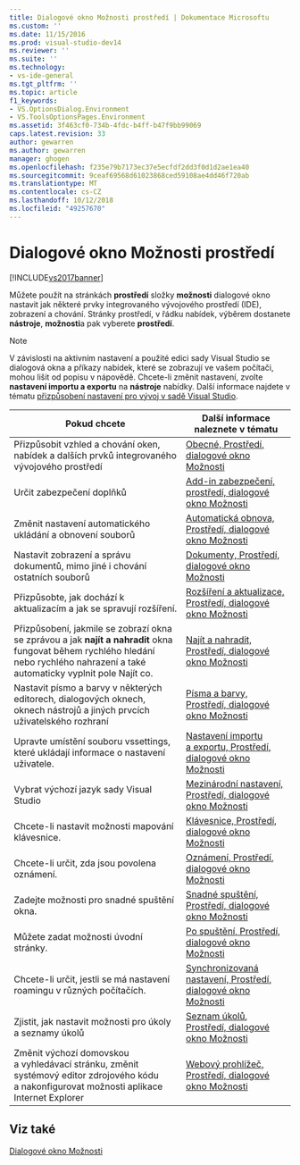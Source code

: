 ```yaml
---
title: Dialogové okno Možnosti prostředí | Dokumentace Microsoftu
ms.custom: ''
ms.date: 11/15/2016
ms.prod: visual-studio-dev14
ms.reviewer: ''
ms.suite: ''
ms.technology:
- vs-ide-general
ms.tgt_pltfrm: ''
ms.topic: article
f1_keywords:
- VS.OptionsDialog.Environment
- VS.ToolsOptionsPages.Environment
ms.assetid: 3f463cf0-734b-4fdc-b4ff-b47f9bb99069
caps.latest.revision: 33
author: gewarren
ms.author: gewarren
manager: ghogen
ms.openlocfilehash: f235e79b7173ec37e5ecfdf2dd3f0d1d2ae1ea40
ms.sourcegitcommit: 9ceaf69568d61023868ced59108ae4dd46f720ab
ms.translationtype: MT
ms.contentlocale: cs-CZ
ms.lasthandoff: 10/12/2018
ms.locfileid: "49257670"
---
```

# <a name="environment-options-dialog-box"></a>Dialogové okno Možnosti prostředí
[!INCLUDE[vs2017banner](../../includes/vs2017banner.md)]

  
Můžete použít na stránkách **prostředí** složky **možnosti** dialogové okno nastavit jak některé prvky integrovaného vývojového prostředí (IDE), zobrazení a chování. Stránky prostředí, v řádku nabídek, výběrem dostanete **nástroje**, **možnosti**a pak vyberete **prostředí**.  
  
> [!NOTE]
>  V závislosti na aktivním nastavení a použité edici sady Visual Studio se dialogová okna a příkazy nabídek, které se zobrazují ve vašem počítači, mohou lišit od popisu v nápovědě. Chcete-li změnit nastavení, zvolte **nastavení importu a exportu** na **nástroje** nabídky. Další informace najdete v tématu [přizpůsobení nastavení pro vývoj v sadě Visual Studio](http://msdn.microsoft.com/en-us/22c4debb-4e31-47a8-8f19-16f328d7dcd3).  
  
|Pokud chcete|Další informace naleznete v tématu|  
|----------------------------------|---------|  
|Přizpůsobit vzhled a chování oken, nabídek a dalších prvků integrovaného vývojového prostředí|[Obecné, Prostředí, dialogové okno Možnosti](../../ide/reference/general-environment-options-dialog-box.md)|  
|Určit zabezpečení doplňků|[Add-in zabezpečení, prostředí, dialogové okno Možnosti](http://msdn.microsoft.com/library/f95aa7af-70a5-4323-abe5-91bd6d264f4e)|  
|Změnit nastavení automatického ukládání a obnovení souborů|[Automatická obnova, Prostředí, dialogové okno Možnosti](../../ide/reference/autorecover-environment-options-dialog-box.md)|  
|Nastavit zobrazení a správu dokumentů, mimo jiné i chování ostatních souborů|[Dokumenty, Prostředí, dialogové okno Možnosti](../../ide/reference/documents-environment-options-dialog-box.md)|  
|Přizpůsobte, jak dochází k aktualizacím a jak se spravují rozšíření.|[Rozšíření a aktualizace, Prostředí, dialogové okno Možnosti](../../ide/reference/extensions-and-updates-environment-options-dialog-box.md)|  
|Přizpůsobení, jakmile se zobrazí okna se zprávou a jak **najít a nahradit** okna fungovat během rychlého hledání nebo rychlého nahrazení a také automaticky vyplnit pole Najít co.|[Najít a nahradit, Prostředí, dialogové okno Možnosti](../../ide/reference/find-and-replace-environment-options-dialog-box.md)|  
|Nastavit písmo a barvy v některých editorech, dialogových oknech, oknech nástrojů a jiných prvcích uživatelského rozhraní|[Písma a barvy, Prostředí, dialogové okno Možnosti](../../ide/reference/fonts-and-colors-environment-options-dialog-box.md)|  
|Upravte umístění souboru vssettings, které ukládají informace o nastavení uživatele.|[Nastavení importu a exportu, Prostředí, dialogové okno Možnosti](../../ide/reference/import-and-export-settings-environment-options-dialog-box.md)|  
|Vybrat výchozí jazyk sady Visual Studio|[Mezinárodní nastavení, Prostředí, dialogové okno Možnosti](../../ide/reference/international-settings-environment-options-dialog-box.md)|  
|Chcete-li nastavit možnosti mapování klávesnice.|[Klávesnice, Prostředí, dialogové okno Možnosti](../../ide/reference/keyboard-environment-options-dialog-box.md)|  
|Chcete-li určit, zda jsou povolena oznámení.|[Oznámení, Prostředí, dialogové okno Možnosti](../../ide/reference/notifications-environment-options-dialog-box.md)|  
|Zadejte možnosti pro snadné spuštění okna.|[Snadné spuštění, Prostředí, dialogové okno Možnosti](../../ide/reference/quick-launch-environment-options-dialog-box.md)|  
|Můžete zadat možnosti úvodní stránky.|[Po spuštění, Prostředí, dialogové okno Možnosti](../../ide/reference/startup-environment-options-dialog-box.md)|  
|Chcete-li určit, jestli se má nastavení roamingu v různých počítačích.|[Synchronizovaná nastavení, Prostředí, dialogové okno Možnosti](../../ide/reference/synchronized-settings-environment-options-dialog-box.md)|  
|Zjistit, jak nastavit možnosti pro úkoly a seznamy úkolů|[Seznam úkolů, Prostředí, dialogové okno Možnosti](../../ide/reference/task-list-environment-options-dialog-box.md)|  
|Změnit výchozí domovskou a vyhledávací stránku, změnit systémový editor zdrojového kódu a nakonfigurovat možnosti aplikace Internet Explorer|[Webový prohlížeč, Prostředí, dialogové okno Možnosti](../../ide/reference/web-browser-environment-options-dialog-box.md)|  
  
## <a name="see-also"></a>Viz také  
 [Dialogové okno Možnosti](../../ide/reference/options-dialog-box-visual-studio.md)



